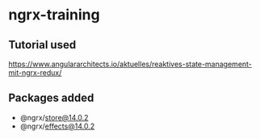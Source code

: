 # ngrx-training
## Tutorial used
https://www.angulararchitects.io/aktuelles/reaktives-state-management-mit-ngrx-redux/

## Packages added
- @ngrx/store@14.0.2
- @ngrx/effects@14.0.2
